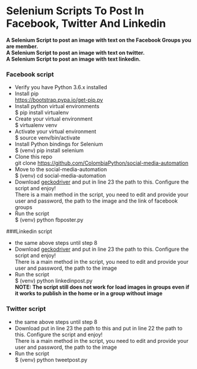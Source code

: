 # **Selenium Scripts To Post In Facebook, Twitter And Linkedin** 

**A Selenium Script to post an image with text on the Facebook Groups you are member.**  
**A Selenium Script to post an image with text on twitter.**  
**A Selenium Script to post an image with text linkedin.**

### Facebook script
* Verify you have Python 3.6.x installed
* Install pip  
https://bootstrap.pypa.io/get-pip.py
* Install python virtual environments   
$ pip install virtualenv
* Create your virtual environment  
$ virtualenv venv
* Activate your virtual environment  
$ source venv/bin/activate
* Install Python bindings for Selenium  
$ (venv) pip install selenium
* Clone this repo  
git clone https://github.com/ColombiaPython/social-media-automation
* Move to the social-media-automation  
$ (venv) cd social-media-automation
* Download [geckodriver](https://github.com/mozilla/geckodriver/releases) and put in line 23 the path to this. Configure the script and enjoy!  
There is a main method in the script, you need to edit and provide your user and password, the path to the image and the link of facebook groups
* Run the script  
$ (venv) python fbposter.py

###Linkedin script
* the same above steps until step 8
* Download [geckodriver](https://github.com/mozilla/geckodriver/releases) and put in line 23 the path to this. Configure the script and enjoy!  
There is a main method in the script, you need to edit and provide your user and password, the path to the image
* Run the script  
$ (venv) python linkedinpost.py  
**NOTE: The script still does not work for load images in groups even if it works to publish in the home or in a group without image**

### Twitter script
* the same above steps until step 8
* Download put in line 23 the path to this and put in line 22 the path to this. Configure the script and enjoy!  
There is a main method in the script, you need to edit and provide your user and password, the path to the image
* Run the script  
$ (venv) python tweetpost.py

